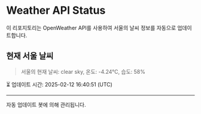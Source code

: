 
# Weather API Status

이 리포지토리는 OpenWeather API를 사용하여 서울의 날씨 정보를 자동으로 업데이트합니다.

## 현재 서울 날씨
> 서울의 현재 날씨: clear sky, 온도: -4.24°C, 습도: 58%

⏳ 업데이트 시간: 2025-02-12 16:40:51 (UTC)

---
자동 업데이트 봇에 의해 관리됩니다.
